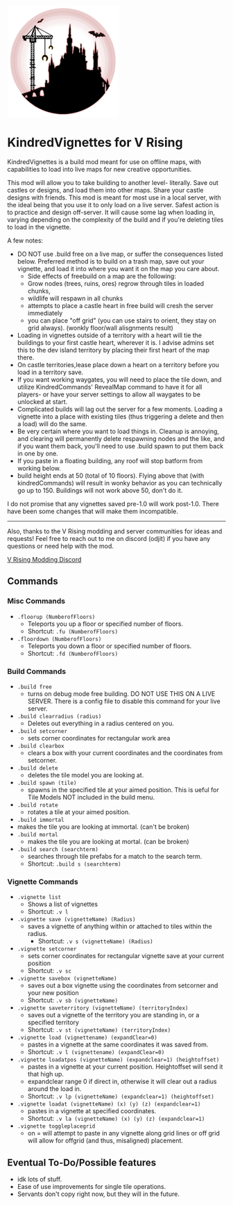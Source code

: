 ![](logo.png)
# KindredVignettes for V Rising
KindredVignettes is a build mod meant for use on offline maps, with capabilities to load into live maps for new creative opportunities.

This mod will allow you to take building to another level- literally.
Save out castles or designs, and load them into other maps. Share your castle designs with friends.
This mod is meant for most use in a local server, with the ideal being that you use it to only load on a live server. Safest action is to practice and design off-server. It will cause some lag when loading in, varying depending on the complexity of the build and if you're deleting tiles to load in the vignette.

A few notes: 
- DO NOT use .build free on a live map, or suffer the consequences listed below. Preferred method is to build on a trash map, save out your vignette, and load it into where you want it on the map you care about. 
  - Side effects of freebuild on a map are the following: 
  - Grow nodes (trees, ruins, ores) regrow through tiles in loaded chunks,
  - wildlife will respawn in all chunks
  - attempts to place a castle heart in free build will cresh the server immediately 
  - you can place "off grid" (you can use stairs to orient, they stay on grid always). (wonkly floor/wall alisgnments result)
- Loading in vignettes outside of a territory with a heart will tie the buildings to your first castle heart, wherever it is. I advise admins set this to the dev island territory by placing their first heart of the map there.
- On castle territories,lease place down a heart on a territory before you load in a territory save. 
- If you want working waygates, you will need to place the tile down, and utilize KindredCommands' RevealMap command to have it for all players- or have your server settings to allow all waygates to be unlocked at start.
- Complicated builds will lag out the server for a few moments. Loading a vignette into a place with existing tiles (thus triggering a delete and then a load) will do the same.
- Be very certain where you want to load things in. Cleanup is annoying, and clearing will permanently delete respawning nodes and the like, and if you want them back, you'll need to use .build spawn to put them back in one by one. 
- If you paste in a floating building, any roof will stop batform from working below. 
- build height ends at 50 (total of 10 floors). Flying above that (with kindredCommands) will result in wonky behavior as you can technically go up to 150. Buildings will not work above 50, don't do it.

I do not promise that any vignettes saved pre-1.0 will work post-1.0. There have been some changes that will make them incompatible.

---
Also, thanks to the V Rising modding and server communities for ideas and requests!
Feel free to reach out to me on discord (odjit) if you have any questions or need help with the mod.

[V Rising Modding Discord](https://vrisingmods.com/discord)

## Commands

### Misc Commands
- `.floorup (NumberofFloors)`
  - Teleports you up a floor or specified number of floors.
  - Shortcut: `.fu (NumberofFloors)`
- `.floordown (NumberofFloors)`
  - Teleports you down a floor or specified number of floors.
  - Shortcut: `.fd (NumberofFloors)`

### Build Commands
- `.build free` 
  - turns on debug mode free building. DO NOT USE THIS ON A LIVE SERVER. There is a config file to disable this command for your live server.
- `.build clearradius (radius)` 
  - Deletes out everything in a radius centered on you. 
- `.build setcorner` 
  - sets corner coordinates for rectangular work area
- `.build clearbox`
  - clears a box with your current coordinates and the coordinates from setcorner.
- `.build delete` 
  - deletes the tile model you are looking at.
- `.build spawn (tile)`
  - spawns in the specified tile at your aimed position. This is ueful for Tile Models NOT included in the build menu.
- `.build rotate` 
  - rotates a tile at your aimed position.
- `.build immortal`
 - makes the tile you are looking at immortal. (can't be broken)
- `.build mortal`
  - makes the tile you are looking at mortal. (can be broken)
- `.build search (searchterm)`
  - searches through tile prefabs for a match to the search term.
  - Shortcut: `.build s (searchterm)`


### Vignette Commands
- `.vignette list`
  - Shows a list of vignettes
  - Shortcut: `.v l`
- `.vignette save (vignetteName) (Radius)`
  - saves a vignette of anything within or attached to tiles within the radius. 
	- Shortcut: `.v s (vignetteName) (Radius)`
- `.vignette setcorner`
  - sets corner coordinates for rectangular vignette save at your current position
  - Shortcut: `.v sc`
- `.vignette savebox (vignetteName)`
  - saves out a box vignette using the coordinates from setcorner and your new position
  - Shortcut: `.v sb (vignetteName)`
- `.vignette saveterritory (vignetteName) (territoryIndex)`
  - saves out a vignette of the territory you are standing in, or a specified territory
  - Shortcut: `.v st (vignetteName) (territoryIndex)`
- `.vignette load (vignettename) (expandClear=0)`
  - pastes in a vignette at the same coordinates it was saved from.
  - Shortcut: `.v l (vignettename) (expandClear=0)`
- `.vignette loadatpos (vignetteName) (expandclear=1) (heightoffset)`
  - pastes in a vignette at your current position. Heightoffset will send it that high up. 
  - expandclear range 0 if direct in, otherwise it will clear out a radius around the load in.
  - Shortcut: `.v lp (vignetteName) (expandclear=1) (heightoffset)`
- `.vignette loadat (vignetteName) (x) (y) (z) (expandclear=1)`
  - pastes in a vignette at specified coordinates.
  - Shortcut: `.v la (vignetteName) (x) (y) (z) (expandclear=1)`
- `.vignette toggleplacegrid`
  - on = will attempt to paste in any vignette along grid lines or off grid will allow for offgrid (and thus, misaligned) placement.

	

  
  
## Eventual To-Do/Possible features
- idk lots of stuff.
- Ease of use improvements for single tile operations.
- Servants don't copy right now, but they will in the future.